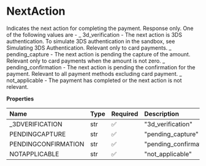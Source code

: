 # NextAction

Indicates the next action for completing the payment. Response only. One of the following values are - _ 3d_verification - The next action is 3DS authentication. To simulate 3DS authentication in the sandbox, see Simulating 3DS Authentication. Relevant only to card payments. _ pending_capture - The next action is pending the capture of the amount. Relevant only to card payments when the amount is not zero. _ pending_confirmation - The next action is pending the confirmation for the payment. Relevant to all payment methods excluding card payment. _ not_applicable - The payment has completed or the next action is not relevant.

**Properties**

| Name                | Type | Required | Description            |
| :------------------ | :--- | :------- | :--------------------- |
| \_3DVERIFICATION    | str  | ✅       | "3d_verification"      |
| PENDINGCAPTURE      | str  | ✅       | "pending_capture"      |
| PENDINGCONFIRMATION | str  | ✅       | "pending_confirmation" |
| NOTAPPLICABLE       | str  | ✅       | "not_applicable"       |
